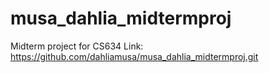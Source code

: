 # musa_dahlia_midtermproj
Midterm project for CS634
Link: https://github.com/dahliamusa/musa_dahlia_midtermproj.git
